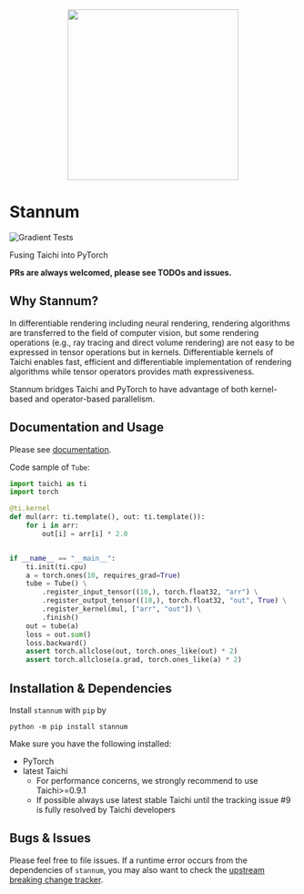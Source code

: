 
<div align="center">
  <img width="300px" src="https://github.com/ifsheldon/stannum/raw/main/logo.PNG"/>
</div>


# Stannum

![Gradient Tests](https://github.com/ifsheldon/stannum/actions/workflows/run_tests.yaml/badge.svg)

Fusing Taichi into PyTorch

**PRs are always welcomed, please see TODOs and issues.**

## Why Stannum?

In differentiable rendering including neural rendering, rendering algorithms are transferred to the field of computer vision, but some rendering operations (e.g., ray tracing and direct volume rendering) are not easy to be expressed in tensor operations but in kernels. Differentiable kernels of Taichi enables fast, efficient and differentiable implementation of rendering algorithms while tensor operators provides math expressiveness. 

Stannum bridges Taichi and PyTorch to have advantage of both kernel-based and operator-based parallelism.

## Documentation and Usage

Please see [documentation](https://fengliang.io/stannum/).

Code sample of `Tube`:

```python
import taichi as ti
import torch

@ti.kernel
def mul(arr: ti.template(), out: ti.template()):
    for i in arr:
        out[i] = arr[i] * 2.0


if __name__ == "__main__":
    ti.init(ti.cpu)
    a = torch.ones(10, requires_grad=True)
    tube = Tube() \
        .register_input_tensor((10,), torch.float32, "arr") \
        .register_output_tensor((10,), torch.float32, "out", True) \
        .register_kernel(mul, ["arr", "out"]) \
        .finish()
    out = tube(a)
    loss = out.sum()
    loss.backward()
    assert torch.allclose(out, torch.ones_like(out) * 2)
    assert torch.allclose(a.grad, torch.ones_like(a) * 2)
```



## Installation & Dependencies

Install `stannum` with `pip` by

`python -m pip install stannum`

Make sure you have the following installed:

* PyTorch
* latest Taichi
    * For performance concerns, we strongly recommend to use Taichi>=0.9.1
    * If possible always use latest stable Taichi until the tracking issue #9 is fully resolved by Taichi developers


## Bugs & Issues

Please feel free to file issues. If a runtime error occurs from the dependencies of `stannum`, you may also want to check the [upstream breaking change tracker](https://github.com/ifsheldon/stannum/issues/11).
